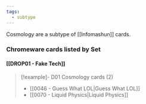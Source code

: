 ```yaml
---
tags:
  - subtype
---
```

Cosmology are a subtype of [[Infomashun]] cards.



### Chromeware cards listed by Set

#### [[DROP01 - Fake Tech]]  

> [!example]- D01 Cosmology cards (2)
>  - [[0046 - Guess What LOL|Guess What LOL]]
>  - [[0070 - Liquid Physics|Liquid Physics]]


